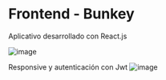 # Frontend - Bunkey
Aplicativo desarrollado con React.js

![image](https://user-images.githubusercontent.com/35709873/125150685-61fe2b80-e107-11eb-9cd8-12b7b6cf3707.png) 

Responsive y autenticación con Jwt
![image](https://user-images.githubusercontent.com/35709873/125150692-6de9ed80-e107-11eb-83f5-3b6b89ea7ebd.png)

